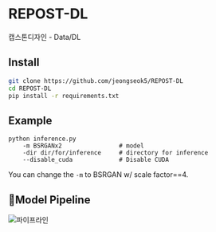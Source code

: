 # REPOST-DL
캡스톤디자인 - Data/DL

## Install

```bash
git clone https://github.com/jeongseok5/REPOST-DL
cd REPOST-DL
pip install -r requirements.txt
```

## Example

```
python inference.py 
    -m BSRGANx2                # model
    -dir dir/for/inference     # directory for inference
    --disable_cuda             # Disable CUDA
```

You can change the ```-m``` to BSRGAN w/ scale factor==4. 

## Model Pipeline
![파이프라인](https://github.com/MJU-Capstone-Album2Me/REPOST-DL/assets/91061904/37bc6cbb-af7a-4c18-b2ea-7abe931e24bd)

